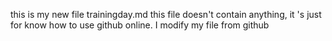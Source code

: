this is my new file trainingday.md 
this file doesn't contain anything, it 's just for know how to use github online.
I modify my file from github
